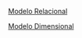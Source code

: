 [Modelo Relacional](https://github.com/WendeldsCoelho/Programa-De-Bolsas-Compass-Uol/blob/main/assets/img/Sprint%202/Modelo%20Relacional.jpeg?raw=true)

[Modelo Dimensional](https://github.com/WendeldsCoelho/Programa-De-Bolsas-Compass-Uol/blob/main/assets/img/Sprint%202/Modelo%20Dimensional.jpeg?raw=true)